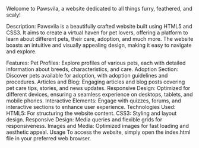 Welcome to Pawsvila, a website dedicated to all things furry, feathered, and scaly!

Description:
Pawsvila is a beautifully crafted website built using HTML5 and CSS3. It aims to create a virtual haven for pet lovers, offering a platform to learn about different pets, their care, adoption, and much more. The website boasts an intuitive and visually appealing design, making it easy to navigate and explore.

Features:
Pet Profiles: Explore profiles of various pets, each with detailed information about breeds, characteristics, and care.
Adoption Section: Discover pets available for adoption, with adoption guidelines and procedures.
Articles and Blog: Engaging articles and blog posts covering pet care tips, stories, and news updates.
Responsive Design: Optimized for different devices, ensuring a seamless experience on desktops, tablets, and mobile phones.
Interactive Elements: Engage with quizzes, forums, and interactive sections to enhance user experience.
Technologies Used:
HTML5: For structuring the website content.
CSS3: Styling and layout design.
Responsive Design: Media queries and flexible grids for responsiveness.
Images and Media: Optimized images for fast loading and aesthetic appeal.
Usage
To access the website, simply open the index.html file in your preferred web browser.
